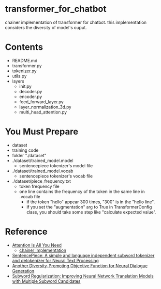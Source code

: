 # transformer_for_chatbot
chainer implementation of transformer for chatbot.
this implementation considers the diversity of model's ouput.

# Contents
- README.md
- transformer.py
- tokenizer.py
- utils.py
- layers
  - init.py
  - decoder.py
  - encoder.py
  - feed_forward_layer.py
  - layer_normalization_3d.py
  - multi_head_attention.py

# You Must Prepare
- dataset
- training code
- folder "./dataset"
- ./dataset/trained_model.model
  - sentencepiece tokenizer's model file
- ./dataset/trained_model.vocab
  - sentencepiece tokenizer's vocab file
- ./dataset/piece_frequency.txt
  - token frequency file
  - one line contains the frequency of the token in the same line in .vocab file
    - if the token "hello" appear 300 times, "300" is in the "hello line".
    - if you set the "augmentation" arg to True in TransformerConfig class, you should take some step like "calculate expected value".

# Reference
- [Attention Is All You Need](https://arxiv.org/abs/1706.03762)
  - [chainer implementation](https://github.com/soskek/attention_is_all_you_need)
- [SentencePiece: A simple and language independent subword tokenizer and detokenizer for Neural Text Processing](https://arxiv.org/abs/1808.06226)
- [Another Diversity-Promoting Objective Function for Neural Dialogue Generation](https://arxiv.org/abs/1811.08100)
- [Subword Regularization: Improving Neural Network Translation Models with Multiple Subword Candidates](https://www.aclweb.org/anthology/P18-1007/)
